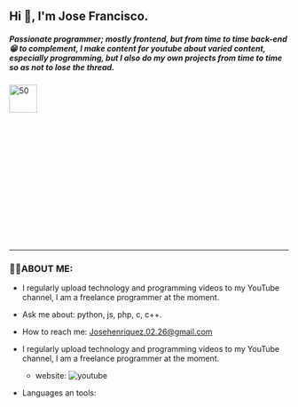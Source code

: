## Hi 👋, I'm Jose Francisco.

##### Passionate programmer; mostly frontend, but from time to time back-end 😁 to complement, I make content for youtube about varied content, especially programming, but I also do my own projects from time to time so as not to lose the thread.

<div style="width:50%;height:0;padding-bottom:56%;position:relative;">
  <img src="https://media.giphy.com/media/bAQH7WXKqtIBrPs7sR/giphy.gif" alt="50" witdh="80px" height="50px">
 </div>

***

### 👨‍💻ABOUT ME:
+ I regularly upload technology and programming videos to my YouTube channel, I am a freelance programmer at the moment.

+ Ask me about: python, js, php, c, c++.

+ How to reach me: Josehenriquez.02.26@gmail.com

+ I regularly upload technology and programming videos to my YouTube channel, I am a freelance programmer at the moment.
  + website: ![youtube](https://www.youtube.com/channel/UCIK-txT4Zggh55NVEHgzaKQ)

+ Languages an tools:

